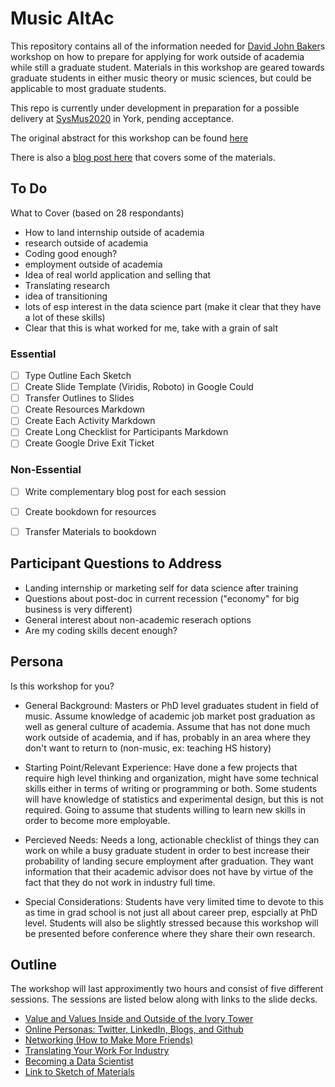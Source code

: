 # Music AltAc

This repository contains all of the information needed for [David John Baker](http://github.com/davidjohnbaker1)s workshop on how to prepare for applying for work outside of academia while still a graduate student.
Materials in this workshop are geared towards graduate students in either music theory or music sciences, but could be applicable to most graduate students.

This repo is currently under development in preparation for a possible delivery at [SysMus2020]() in York, pending acceptance. 

The original abstract for this workshop can be found [here](https://docs.google.com/document/d/1HXHRucgK_h5rUuGephkWAX2yfW5nAPgehZJ4bC7_R4E/edit?usp=sharing)

There is also a [blog post here](https://davidjohnbaker.rbind.io/post/life-after-a-phd-in-systematic-musicology-how-you-might-prepare-for-industry/) that covers some of the materials.

## To Do 

What to Cover (based on 28 respondants)

* How to land internship outside of academia 
* research outside of academia 
* Coding good enough?
* employment outside of academia
* Idea of real world application and selling that 
* Translating research 
* idea of transitioning 
* lots of esp interest in the data science part (make it clear that they have a lot of these skills)
* Clear that this is what worked for me, take with a grain of salt 

### Essential 

* [ ] Type Outline Each Sketch 
* [ ] Create Slide Template (Viridis, Roboto) in Google Could
* [ ] Transfer Outlines to Slides
* [ ] Create Resources Markdown 
* [ ] Create Each Activity Markdown 
* [ ] Create Long Checklist for Participants Markdown 
* [ ] Create Google Drive Exit Ticket 

### Non-Essential 

* [ ] Write complementary blog post for each session 
* [ ] Create bookdown for resources 
* [ ] Transfer Materials to bookdown 


## Participant Questions to Address

* Landing internship or marketing self for data science after training 
* Questions about post-doc in current recession ("economy" for big business is very different) 
* General interest about non-academic reserach options 
* Are my coding skills decent enough? 

## Persona

Is this workshop for you? 

* General Background:  Masters or PhD level graduates student in field of music. Assume  knowledge of academic job market post graduation as well as general culture  of academia. Assume that has not done much work outside of academia, and if has, probably in an area  where they don't want to return to (non-music, ex: teaching HS history)  

* Starting Point/Relevant Experience: Have done a few projects that require high level  thinking and organization, might have some technical skills either in terms of writing or programming or both. Some students will have knowledge of statistics and experimental design, but this is not required. Going to assume that students willing to learn new skills in order to become more employable.  

* Percieved Needs: Needs a long, actionable checklist of things they can work on while a busy graduate student in order to best increase their probability of landing secure employment after graduation. They want information that their academic advisor does not have by virtue of the fact that they do not work in industry full time. 

* Special Considerations: Students have very limited time to devote to this as time in grad school is not just all about career prep, espcially at PhD level. Students will also be slightly stressed because this workshop will be presented before conference where they share their own research. 

## Outline

The workshop will last approximently two hours and consist of five different sessions.
The sessions are listed below along with links to the slide decks.

* [Value and Values Inside and Outside of the Ivory Tower](https://docs.google.com/presentation/d/1Tf7dqmir1PqC_l1YftaNyK4kWvhgin-RJysxvoG3PsI/edit?usp=sharing)
* [Online Personas: Twitter, LinkedIn, Blogs, and Github](https://docs.google.com/presentation/d/19loURzGxI9_oIrh3nwRhiQJB0FvM3n9EQRDS3EgwtYg/edit?usp=sharing)
* [Networking (How to Make More Friends)](https://docs.google.com/presentation/d/1uODVc9LwcVmEv3iOQVnrXhxhSXIzr87K38pPZGTBTp8/edit?usp=sharing)
* [Translating Your Work For Industry](https://docs.google.com/presentation/d/11CgePHfpk4OwQC2sk66SpoeGfnQXpQHah9kcTg4mpHg/edit?usp=sharing)
* [Becoming a Data Scientist](https://docs.google.com/presentation/d/1W6FAJB71Rz4q0N7Hf_fLH-M9ae0mpg0OsgktIYKapGo/edit?usp=sharing)
* [Link to Sketch of Materials](https://drive.google.com/drive/folders/1_Jy6yYBZKd_OWl904fkinWlqEZVktBuE?usp=sharing)

